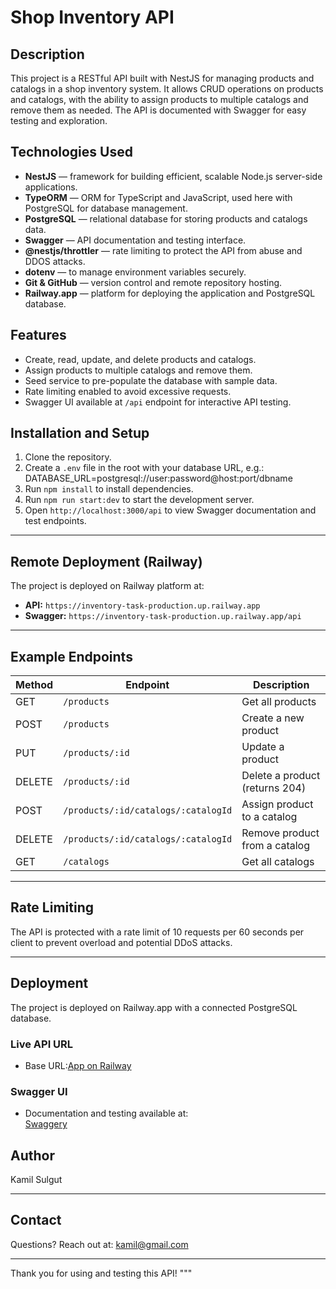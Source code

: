 # Shop Inventory API

## Description

This project is a RESTful API built with NestJS for managing products and catalogs in a shop inventory system. It allows CRUD operations on products and catalogs, with the ability to assign products to multiple catalogs and remove them as needed. The API is documented with Swagger for easy testing and exploration.

## Technologies Used

- **NestJS** — framework for building efficient, scalable Node.js server-side applications.
- **TypeORM** — ORM for TypeScript and JavaScript, used here with PostgreSQL for database management.
- **PostgreSQL** — relational database for storing products and catalogs data.
- **Swagger** — API documentation and testing interface.
- **@nestjs/throttler** — rate limiting to protect the API from abuse and DDOS attacks.
- **dotenv** — to manage environment variables securely.
- **Git & GitHub** — version control and remote repository hosting.
- **Railway.app** — platform for deploying the application and PostgreSQL database.

## Features

- Create, read, update, and delete products and catalogs.
- Assign products to multiple catalogs and remove them.
- Seed service to pre-populate the database with sample data.
- Rate limiting enabled to avoid excessive requests.
- Swagger UI available at `/api` endpoint for interactive API testing.

## Installation and Setup

1. Clone the repository.
2. Create a `.env` file in the root with your database URL, e.g.:
   DATABASE_URL=postgresql://user:password@host:port/dbname
3. Run `npm install` to install dependencies.
4. Run `npm run start:dev` to start the development server.
5. Open `http://localhost:3000/api` to view Swagger documentation and test endpoints.

---

## Remote Deployment (Railway)

The project is deployed on Railway platform at:

- **API:** `https://inventory-task-production.up.railway.app`
- **Swagger:** `https://inventory-task-production.up.railway.app/api`

---

## Example Endpoints

| Method | Endpoint                            | Description                    |
| ------ | ----------------------------------- | ------------------------------ |
| GET    | `/products`                         | Get all products               |
| POST   | `/products`                         | Create a new product           |
| PUT    | `/products/:id`                     | Update a product               |
| DELETE | `/products/:id`                     | Delete a product (returns 204) |
| POST   | `/products/:id/catalogs/:catalogId` | Assign product to a catalog    |
| DELETE | `/products/:id/catalogs/:catalogId` | Remove product from a catalog  |
| GET    | `/catalogs`                         | Get all catalogs               |

---

## Rate Limiting

The API is protected with a rate limit of 10 requests per 60 seconds per client to prevent overload and potential DDoS attacks.

---

## Deployment

The project is deployed on Railway.app with a connected PostgreSQL database.

### Live API URL

- Base URL:[App on Railway](https://your-railway-app-url.up.railway.app)

### Swagger UI

- Documentation and testing available at:  
  [Swaggery](https://your-railway-app-url.up.railway.app/api)

## Author

Kamil Sulgut

---

## Contact

Questions? Reach out at: kamil@gmail.com

---

Thank you for using and testing this API!
"""
